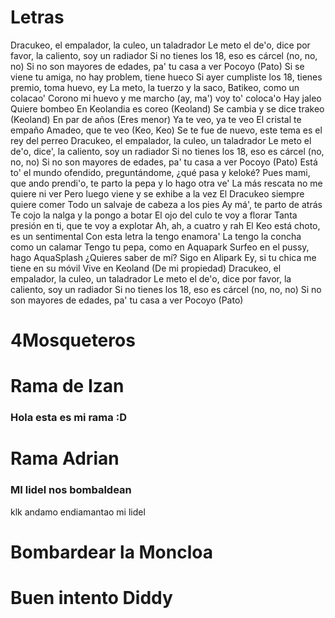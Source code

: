# Letras
Dracukeo, el empalador, la culeo, un taladrador
Le meto el de'o, dice por favor, la caliento, soy un radiador
Si no tienes los 18, eso es cárcel (no, no, no)
Si no son mayores de edades, pa' tu casa a ver Pocoyo (Pato)
Si se viene tu amiga, no hay problem, tiene hueco
Si ayer cumpliste los 18, tienes premio, toma huevo, ey
La meto, la tuerzo y la saco, Batikeo, como un colacao'
Corono mi huevo y me marcho (ay, ma') voy to' coloca'o
Hay jaleo
Quiere bombeo
En Keolandia es coreo (Keoland)
Se cambia y se dice trakeo (Keoland)
En par de años (Eres menor)
Ya te veo, ya te veo
El cristal te empaño
Amadeo, que te veo (Keo, Keo)
Se te fue de nuevo, este tema es el rey del perreo
Dracukeo, el empalador, la culeo, un taladrador
Le meto el de'o, dice', la caliento, soy un radiador
Si no tienes los 18, eso es cárcel (no, no, no)
Si no son mayores de edades, pa' tu casa a ver Pocoyo (Pato)
Está to' el mundo ofendido, preguntándome, ¿qué pasa y keloké?
Pues mami, que ando prendi'o, te parto la pepa y lo hago otra ve'
La más rescata no me quiere ni ver
Pero luego viene y se exhibe a la vez
El Dracukeo siempre quiere comer
Todo un salvaje de cabeza a los pies
Ay má', te parto de atrás
Te cojo la nalga y la pongo a botar
El ojo del culo te voy a florar
Tanta presión en ti, que te voy a explotar
Ah, ah, a cuatro y rah
El Keo está choto, es un sentimental
Con esta letra la tengo enamora'
La tengo la concha como un calamar
Tengo tu pepa, como en Aquapark
Surfeo en el pussy, hago AquaSplash
¿Quieres saber de mí? Sigo en Alipark
Ey, si tu chica me tiene en su móvil
Vive en Keoland (De mi propiedad)
Dracukeo, el empalador, la culeo, un taladrador
Le meto el de'o, dice por favor, la caliento, soy un radiador
Si no tienes los 18, eso es cárcel (no, no, no)
Si no son mayores de edades, pa' tu casa a ver Pocoyo (Pato)
# 4Mosqueteros
# Rama de Izan
### Hola esta es mi rama :D

# Rama Adrian
### MI lidel nos bombaldean
klk andamo endiamantao mi lidel

# Bombardear la Moncloa
# Buen intento Diddy